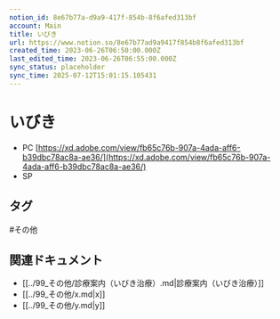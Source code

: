 ```yaml
---
notion_id: 8e67b77a-d9a9-417f-854b-8f6afed313bf
account: Main
title: いびき
url: https://www.notion.so/8e67b77ad9a9417f854b8f6afed313bf
created_time: 2023-06-26T06:50:00.000Z
last_edited_time: 2023-06-26T06:55:00.000Z
sync_status: placeholder
sync_time: 2025-07-12T15:01:15.105431
---
```

# いびき

- PC
  [https://xd.adobe.com/view/fb65c76b-907a-4ada-aff6-b39dbc78ac8a-ae36/](https://xd.adobe.com/view/fb65c76b-907a-4ada-aff6-b39dbc78ac8a-ae36/)
- SP

## タグ

#その他 

## 関連ドキュメント

- [[../99_その他/診療案内（いびき治療）.md|診療案内（いびき治療）]]
- [[../99_その他/x.md|x]]
- [[../99_その他/y.md|y]]
